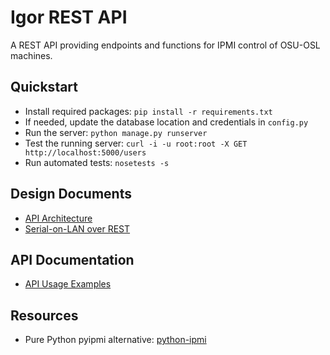 Igor REST API
=============

A REST API providing endpoints and functions for IPMI control of OSU-OSL machines.

## Quickstart

   * Install required packages: `pip install -r requirements.txt`
   * If needed, update the database location and credentials in `config.py`
   * Run the server: `python manage.py runserver`
   * Test the running server: `curl -i -u root:root -X GET http://localhost:5000/users`
   * Run automated tests: `nosetests -s`

## Design Documents

   * [API Architecture](https://github.com/emaadmanzoor/igor-rest-api/blob/master/docs/API.md)
   * [Serial-on-LAN over REST](https://github.com/emaadmanzoor/igor-rest-api/blob/master/docs/API.md)
   
## API Documentation

   * [API Usage Examples](https://github.com/emaadmanzoor/igor-rest-api/blob/master/docs/EXAMPLES.md)

## Resources

   * Pure Python pyipmi alternative: [python-ipmi](https://github.com/xcat-org/python-ipmi)

